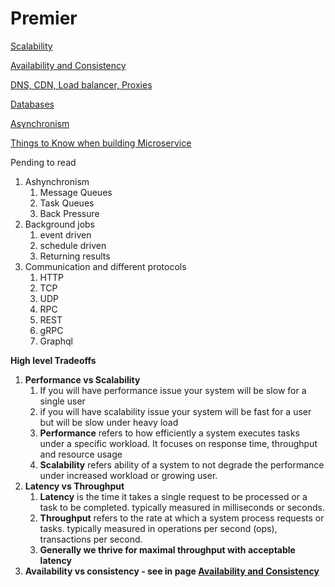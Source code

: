 # Premier

[Scalability](Scalability.md)

[Availability and Consistency](Availability-Consistency.md)

[DNS, CDN, Load balancer, Proxies](DNS-CDN-Load_balancer-Proxies.md)

[Databases](Databases.md)

[Asynchronism](Asynchronism.md)

[Things to Know when building Microservice](Things-to-Know-when-building-Microservice.md)

Pending to read

1. Ashynchronism
   1. Message Queues
   2. Task Queues
   3. Back Pressure
2. Background jobs
   1. event driven
   2. schedule driven
   3. Returning results
3. Communication and different protocols
   1. HTTP
   2. TCP
   3. UDP
   4. RPC
   5. REST
   6. gRPC
   7. Graphql

**High level Tradeoffs**

1. **Performance vs Scalability**
   1. If you will have performance issue your system will be slow for a single user
   2. if you will have scalability issue your system will be fast for a user but will be slow under heavy load
   3. **Performance** refers to how efficiently a system executes tasks under a specific workload. It focuses on response time, throughput and resource usage
   4. **Scalability** refers ability of a system to not degrade the performance under increased workload or growing user.
2. **Latency vs Throughput**
   1. **Latency** is the time it takes a single request to be processed or a task to be completed. typically measured in milliseconds or seconds.
   2. **Throughput** refers to the rate at which a system process requests or tasks. typically measured in operations per second (ops), transactions per second.
   3. **Generally we thrive for maximal throughput with acceptable latency**
3. **Availability vs consistency - see in page [Availability and Consistency](Availability-Consistency.md)**
